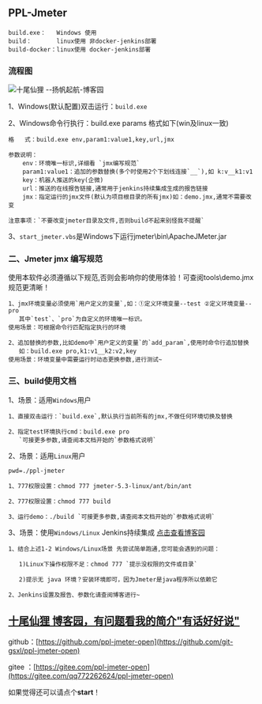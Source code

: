## PPL-Jmeter
    build.exe：   Windows 使用
    build：       linux使用 非docker-jenkins部署
    build-docker：linux使用 docker-jenkins部署

### 流程图
![十尾仙狸 --扬帆起航-博客园](https://img-blog.csdnimg.cn/7b4864d356804738b05451626646c727.png "PPL博客园")

1、Windows(默认配置)双击运行：`build.exe`

2、Windows命令行执行：build.exe params 格式如下(win及linux一致)

    格   式：build.exe env,param1:value1,key,url,jmx

    参数说明：
        env：环境唯一标识,详细看 `jmx编写规范`
        param1:value1：追加的参数替换(多个时使用2个下划线连接`__`),如 k:v__k1:v1
        key：机器人推送的key(企微)
        url：推送的在线报告链接,通常用于jenkins持续集成生成的报告链接
        jmx：指定运行的jmx文件(默认为项目根目录的所有jmx)如：demo.jmx,通常不需要改变

    注意事项：`不要改变jmeter目录及文件,否则build不起来别怪我不提醒`

3、`start_jmeter.vbs`是Windows下运行jmeter\bin\ApacheJMeter.jar

### 二、Jmeter jmx 编写规范
使用本软件必须遵循以下规范,否则会影响你的使用体验！可查阅tools\demo.jmx规范更清晰！
    
    1、jmx环境变量必须使用`用户定义的变量`,如：①定义环境变量--test ②定义环境变量--pro
       其中`test`、`pro`为自定义的环境唯一标识。
    使用场景：可根据命令行匹配指定执行的环境
    
    2、追加替换的参数,比如demo中`用户定义的变量`的`add_param`,使用时命令行追加替换
       如：build.exe pro,k1:v1__k2:v2,key
    使用场景：环境变量中需要运行时动态更换参数,进行测试~

### 三、build使用文档
1、场景：适用`Windows`用户

    1、直接双击运行：`build.exe`,默认执行当前所有的jmx,不做任何环境切换及替换
    
    2、指定test环境执行cmd：build.exe pro
       `可接更多参数,请查阅本文档开始的`参数格式说明`

2、场景：适用`Linux`用户
    
    pwd=./ppl-jmeter

    1、777权限设置：chmod 777 jmeter-5.3-linux/ant/bin/ant 

    2、777权限设置：chmod 777 build 
    
    3、运行demo：./build `可接更多参数,请查阅本文档开始的`参数格式说明`

3、场景：使用`Windows/Linux` Jenkins持续集成 [点击查看博客园](https://blog.csdn.net/qq_42675140/article/details/126783757 "PPL博客园")
    
    1、结合上述1-2 Windows/Linux场景 先尝试简单跑通,您可能会遇到的问题：

       1)Linux下操作权限不足：chmod 777 `提示没权限的文件或目录`

       2)提示无 java 环境？安装环境即可，因为Jmeter是java程序所以依赖它

    2、Jenkins设置及报告、参数化请查阅博客进行~

## [十尾仙狸 博客园，有问题看我的简介"有话好好说"](https://blog.csdn.net/qq_42675140 "PPL博客园")

github：[https://github.com/ppl-jmeter-open](https://github.com/git-gsxl/ppl-jmeter-open)

gitee ：[https://gitee.com/ppl-jmeter-open](https://gitee.com/qq772262624/ppl-jmeter-open)

如果觉得还可以请点个**start**！
